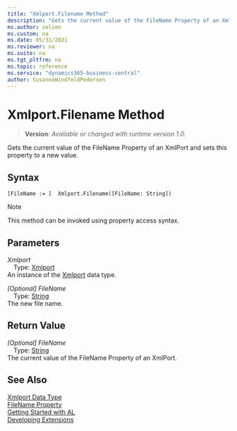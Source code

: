 ```yaml
---
title: "Xmlport.Filename Method"
description: "Gets the current value of the FileName Property of an XmlPort and sets this property to a new value."
ms.author: solsen
ms.custom: na
ms.date: 05/31/2021
ms.reviewer: na
ms.suite: na
ms.tgt_pltfrm: na
ms.topic: reference
ms.service: "dynamics365-business-central"
author: SusanneWindfeldPedersen
---
```

[//]: # (START>DO_NOT_EDIT)
[//]: # (IMPORTANT:Do not edit any of the content between here and the END>DO_NOT_EDIT.)
[//]: # (Any modifications should be made in the .xml files in the ModernDev repo.)
# Xmlport.Filename Method
> **Version**: _Available or changed with runtime version 1.0._

Gets the current value of the FileName Property of an XmlPort and sets this property to a new value.


## Syntax
```
[FileName := ]  Xmlport.Filename([FileName: String])
```
> [!NOTE]
> This method can be invoked using property access syntax.
## Parameters
*Xmlport*  
&emsp;Type: [Xmlport](xmlport-data-type.md)  
An instance of the [Xmlport](xmlport-data-type.md) data type.  

*[Optional] FileName*  
&emsp;Type: [String](../string/string-data-type.md)  
The new file name.  


## Return Value
*[Optional] FileName*  
&emsp;Type: [String](../string/string-data-type.md)  
The current value of the FileName Property of an XmlPort.


[//]: # (IMPORTANT: END>DO_NOT_EDIT)
## See Also
[Xmlport Data Type](xmlport-data-type.md)  
[FileName Property](../../properties/devenv-filename-property.md)   
[Getting Started with AL](../../devenv-get-started.md)  
[Developing Extensions](../../devenv-dev-overview.md)